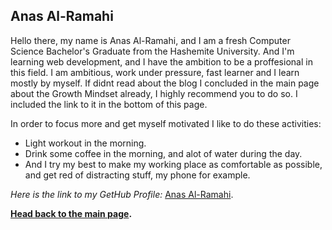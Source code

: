 ## **Anas Al-Ramahi**

  Hello there, my name is Anas Al-Ramahi, and I am a fresh Computer Science Bachelor's Graduate from the Hashemite University. And I'm learning web development, and I have the ambition to be a proffesional in this field.
I am ambitious, work under pressure, fast learner and I learn mostly by myself.
If didnt read about the blog I concluded in the main page about the Growth Mindset already, I highly recommend you to do so. I included the link to it in the bottom of this page.

  In order to focus more and get myself motivated I like to do these activities:
- Light workout in the morning.
- Drink some coffee in the morning, and alot of water during the day.
- And I try my best to make my working place as comfortable as possible, and get red of distracting stuff, my phone for example.



*Here is the link to my GetHub Profile:*
[Anas Al-Ramahi](https://github.com/AnasAlRamahi).

**[Head back to the main page](https://anasalramahi.github.io/reading-notes/).**


